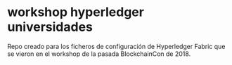 # workshop hyperledger universidades
Repo creado para los ficheros de configuración de Hyperledger Fabric que se vieron en el workshop de la pasada BlockchainCon de 2018.
